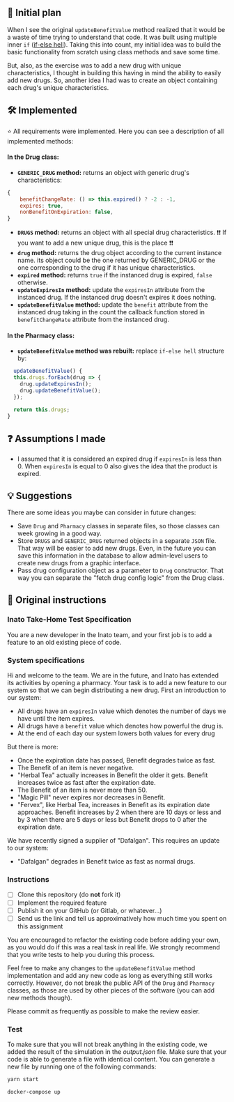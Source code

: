 ## 📅 Initial plan
  When I see the original `updateBenefitValue` method realized that it would be a waste of time trying to understand that code. It was built using multiple inner `if` ([if-else hell](https://www.freecodecamp.org/news/so-youre-in-if-else-hell-here-s-how-to-get-out-of-it-fc6407fec0e/)). Taking this into count, my initial idea was to build the basic functionality from scratch using class methods and save some time.

  But, also, as the exercise was to add a new drug with unique characteristics, I thought in building this having in mind the ability to easily add new drugs. So, another idea I had was to create an object containing each drug's unique characteristics.

## 🛠️ Implemented

  ⭐ All requirements were implemented. Here you can see a description of all implemented methods:

  #### In the Drug class:
  - <b>`GENERIC_DRUG` method:</b> returns an object with generic drug's characteristics: 
  ```js
  {
      benefitChangeRate: () => this.expired() ? -2 : -1,
      expires: true,
      nonBenefitOnExpiration: false,
  }
  ```
  - <b>`DRUGS` method:</b> returns an object with all special drug characteristics. ❗❗ If you want to add a new unique drug, this is the place ❗❗
  - <b>`drug` method:</b> returns the drug object according to the current instance name. its object could be the one returned by GENERIC_DRUG or the one corresponding to the drug if it has unique characteristics.
  - <b>`expired` method:</b> returns `true` if the instanced drug is expired, `false` otherwise.
  - <b>`updateExpiresIn` method:</b> update the `expiresIn` attribute from the instanced drug. If the instanced drug doesn't expires it does nothing.
  - <b>`updateBenefitValue` method:</b> update the `benefit` attribute from the instanced drug taking in the count the callback function stored in `benefitChangeRate` attribute from the instanced drug.

  #### In the Pharmacy class:
  - <b>`updateBenefitValue` method was rebuilt:</b> replace `if-else hell` structure by:

  ```js
    updateBenefitValue() {
    this.drugs.forEach(drug => {
      drug.updateExpiresIn();
      drug.updateBenefitValue();
    });

    return this.drugs;
  }
  ```  

## ❓ Assumptions I made
- I assumed that it is considered an expired drug if `expiresIn` is less than 0. When `expiresIn` is equal to 0 also gives the idea that the product is expired.

## 💡 Suggestions
There are some ideas you maybe can consider in future changes:
- Save `Drug` and `Pharmacy` classes in separate files, so those classes can week growing in a good way.
- Store `DRUGS` and `GENERIC_DRUG` returned objects in a separate `JSON` file. That way will be easier to add new drugs. Even, in the future you can save this information in the database to allow admin-level users to create new drugs from a graphic interface.
- Pass drug configuration object as a parameter to `Drug` constructor. That way you can separate the "fetch drug config logic" from the Drug class.

## 📜 Original instructions

### Inato Take-Home Test Specification

You are a new developer in the Inato team, and your first job is to add a feature to an old existing piece of code.

### System specifications

Hi and welcome to the team. We are in the future, and Inato has extended its activities by opening a pharmacy. Your task is to add a new feature to our system so that we can begin distributing a new drug. First an introduction to our system:

- All drugs have an `expiresIn` value which denotes the number of days we have until the item expires.
- All drugs have a `benefit` value which denotes how powerful the drug is.
- At the end of each day our system lowers both values for every drug

But there is more:

- Once the expiration date has passed, Benefit degrades twice as fast.
- The Benefit of an item is never negative.
- "Herbal Tea" actually increases in Benefit the older it gets. Benefit increases twice as fast after the expiration date.
- The Benefit of an item is never more than 50.
- "Magic Pill" never expires nor decreases in Benefit.
- "Fervex", like Herbal Tea, increases in Benefit as its expiration date approaches. Benefit increases by 2 when there are 10 days or less and by 3 when there are 5 days or less but Benefit drops to 0 after the expiration date.

We have recently signed a supplier of "Dafalgan". This requires an update to our system:

- "Dafalgan" degrades in Benefit twice as fast as normal drugs.

### Instructions

- [ ] Clone this repository (do **not** fork it)
- [ ] Implement the required feature
- [ ] Publish it on your GitHub (or Gitlab, or whatever...)
- [ ] Send us the link and tell us approximatively how much time you spent on this assignment

You are encouraged to refactor the existing code before adding your own, as you would do if this was a real task in real life. We strongly recommend that you write tests to help you during this process.

Feel free to make any changes to the `updateBenefitValue` method implementation and add any new code as long as everything still works correctly. However, do not break the public API of the `Drug` and `Pharmacy` classes, as those are used by other pieces of the software (you can add new methods though).

Please commit as frequently as possible to make the review easier.

### Test

To make sure that you will not break anything in the existing code, we added the result of the simulation in the _output.json_ file. Make sure that your code is able to generate a file with identical content. You can generate a new file by running one of the following commands:

```sh
yarn start
```

```sh
docker-compose up
```
